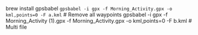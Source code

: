 brew install gpsbabel
`gpsbabel -i gpx -f Morning_Activity.gpx -o kml,points=0 -F a.kml` # Remove all waypoints
gpsbabel -i gpx -f Morning_Activity (1).gpx -f Morning_Activity.gpx -o kml,points=0 -F b.kml # Multi file

